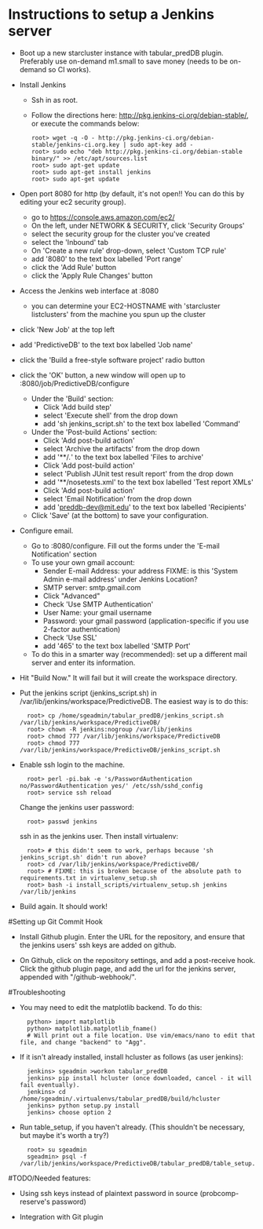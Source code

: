 Instructions to setup a Jenkins server
==================

* Boot up a new starcluster instance with tabular_predDB plugin. Preferably use on-demand m1.small to save money (needs to be on-demand so CI works).

* Install Jenkins

  * Ssh in as root.
  * Follow the directions here: http://pkg.jenkins-ci.org/debian-stable/, or execute the commands below:


        root> wget -q -O - http://pkg.jenkins-ci.org/debian-stable/jenkins-ci.org.key | sudo apt-key add -
        root> sudo echo "deb http://pkg.jenkins-ci.org/debian-stable binary/" >> /etc/apt/sources.list
        root> sudo apt-get update
        root> sudo apt-get install jenkins
        root> sudo apt-get update


* Open port 8080 for http (by default, it's not open!! You can do this by editing your ec2 security group).
  * go to https://console.aws.amazon.com/ec2/
  * On the left, under NETWORK & SECURITY, click 'Security Groups'
  * select the security group for the cluster you've created
  * select the 'Inbound' tab
  * On 'Create a new rule' drop-down, select 'Custom TCP rule'
  * add '8080' to the text box labelled 'Port range'
  * click the 'Add Rule' button
  * click the 'Apply Rule Changes' button

* Access the Jenkins web interface at <EC2-HOSTNAME>:8080
  * you can determine your EC2-HOSTNAME with 'starcluster listclusters' from the machine you spun up the cluster
* click 'New Job' at the top left
* add 'PredictiveDB' to the text box labelled 'Job name'
* click the 'Build a free-style software project' radio button
* click the 'OK' button, a new window will open up to <EC2-HOSTNAME>:8080/job/PredictiveDB/configure
   * Under the 'Build' section: 
      * Click 'Add build step'
      * select 'Execute shell' from the drop down
      * add 'sh jenkins_script.sh' to the text box labelled 'Command'
   * Under the 'Post-build Actions' section:
      * Click 'Add post-build action'
      * select 'Archive the artifacts' from the drop down
      * add '**/*.*' to the text box labelled 'Files to archive'
      * Click 'Add post-build action'
      * select 'Publish JUnit test result report' from the drop down
      * add '**/nosetests.xml' to the text box labelled 'Test report XMLs'
      * Click 'Add post-build action'
      * select 'Email Notification' from the drop down
      * add 'preddb-dev@mit.edu' to the text box labelled 'Recipients'
   * Click 'Save' (at the bottom) to save your configuration.

* Configure email.

  * Go to <EC2-HOSTNAME>:8080/configure. Fill out the forms under the 'E-mail Notification' section
  * To use your own gmail account:
       * Sender E-mail Address: your address FIXME: is this 'System Admin e-mail address' under Jenkins Location?
       * SMTP server: smtp.gmail.com
       * Click "Advanced"
       * Check 'Use SMTP Authentication'
       * User Name: your gmail username
       * Password: your gmail password (application-specific if you use 2-factor authentication)
       * Check 'Use SSL'
       * add '465' to the text box labelled 'SMTP Port'
  * To do this in a smarter way (recommended): set up a different mail server and enter its information.
     
* Hit "Build Now." It will fail but it will create the workspace directory.

* Put the jenkins script (jenkins_script.sh) in /var/lib/jenkins/workspace/PredictiveDB. The easiest way is to do this:

        root> cp /home/sgeadmin/tabular_predDB/jenkins_script.sh /var/lib/jenkins/workspace/PredictiveDB/
        root> chown -R jenkins:nogroup /var/lib/jenkins
        root> chmod 777 /var/lib/jenkins/workspace/PredictiveDB
        root> chmod 777 /var/lib/jenkins/workspace/PredictiveDB/jenkins_script.sh

* Enable ssh login to the machine.

        root> perl -pi.bak -e 's/PasswordAuthentication no/PasswordAuthentication yes/' /etc/ssh/sshd_config
        root> service ssh reload

  Change the jenkins user password: 

        root> passwd jenkins

  ssh in as the jenkins user. Then install virtualenv:

        root> # this didn't seem to work, perhaps because 'sh jenkins_script.sh' didn't run above?
        root> cd /var/lib/jenkins/workspace/PredictiveDB/
        root> # FIXME: this is broken because of the absolute path to requirements.txt in virtualenv_setup.sh
        root> bash -i install_scripts/virtualenv_setup.sh jenkins /var/lib/jenkins

* Build again. It should work!

#Setting up Git Commit Hook

* Install Github plugin. Enter the URL for the repository, and ensure that the jenkins users' ssh keys are added on github.

* On Github, click on the repository settings, and add a post-receive hook. Click the github plugin page, and add the url for the jenkins server, appended with "/github-webhook/".

#Troubleshooting

* You may need to edit the matplotlib backend. To do this:

        python> import matplotlib
        python> matplotlib.matplotlib_fname()
        # Will print out a file location. Use vim/emacs/nano to edit that file, and change "backend" to "Agg".

* If it isn't already installed, install hcluster as follows (as user jenkins):

        jenkins> sgeadmin >workon tabular_predDB
        jenkins> pip install hcluster (once downloaded, cancel - it will fail eventually).
        jenkins> cd /home/sgeadmin/.virtualenvs/tabular_predDB/build/hcluster
        jenkins> python setup.py install
        jenkins> choose option 2

* Run table_setup, if you haven't already. (This shouldn't be necessary, but maybe it's worth a try?)

        root> su sgeadmin
        sgeadmin> psql -f /var/lib/jenkins/workspace/PredictiveDB/tabular_predDB/table_setup.sql


#TODO/Needed features: 

* Using ssh keys instead of plaintext password in source (probcomp-reserve's password)

* Integration with Git plugin